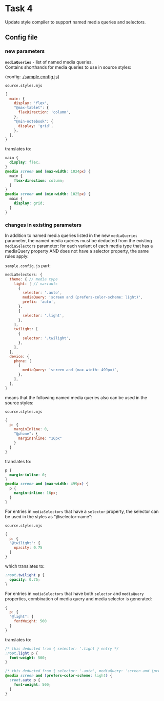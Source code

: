 # Task 4

Update style compiler to support named media queries and selectors.

## Config file

### new parameters

**`mediaQueries`** - list of named media queries.  
Contains shorthands for media queries to use in source styles:

(config: [./sample.config.js](./sample.config.js))

`source.styles.mjs`

```js
{
  main: {
    display: 'flex',
    "@max-tablet": {
      flexDirection: 'column',
    },
    "@min-notebook": {
      display: 'grid',
    },
  },
}
```

translates to:

```css
main {
  display: flex;
}
@media screen and (max-width: 1024px) {
  main {
    flex-direction: column;
  }
}
@media screen and (min-width: 1025px) {
  main {
    display: grid;
  }
}
```

### changes in existing parameters

In addition to named media queries listed in the new `mediaQueries` parameter, the named media queries must be deducted from the existing `mediaSelectors` parameter: for each variant of each media type that has a mediaQuery property AND does not have a selector property, the same rules apply:

`sample.config.js` part:

```js
mediaSelectors: {
  theme: { // media type
    light: [ // variants
      {
        selector: '.auto',
        mediaQuery: 'screen and (prefers-color-scheme: light)',
        prefix: 'auto',
      },
      {
        selector: '.light',
      },
    ],
    twilight: [
      {
        selector: '.twilight',
      },
    ],
  },
  device: {
    phone: [
      {
        mediaQuery: `screen and (max-width: 499px)`,
      },
    ],
  },
}
```

means that the following named media queries also can be used in the source styles:

`source.styles.mjs`

```js
{
  p: {
    marginInline: 0,
    "@phone": {
      marginInline: "16px"
    }
  }
}
```

translates to:

```css
p {
  margin-inline: 0;
}
@media screen and (max-width: 499px) {
  p {
    margin-inline: 16px;
  }
}
```

For entries in `mediaSelectors` that have a `selector` property, the selector can be used in the styles as "@selector-name":

`source.styles.mjs`

```js
{
  p: {
  "@twilight": {
    opacity: 0.75
  }
}
```

which translates to:

```css
:root.twilight p {
  opacity: 0.75;
}
```

For entries in `mediaSelectors` that have both `selector` and `mediaQuery` properties, combination of media query and media selector is generated:

```js
{
  p: {
  "@light": {
    fontWeight: 500
  }
}
```

translates to:

```css
/* this deducted from { selector: '.light } entry */
:root.light p {
  font-weight: 500;
}

/* this deducted from { selector: '.auto', mediaQuery: 'screen and (prefers-color-scheme: light)', ... } entry */
@media screen and (prefers-color-scheme: light) {
  :root.auto p {
    font-weight: 500;
  }
}
```

